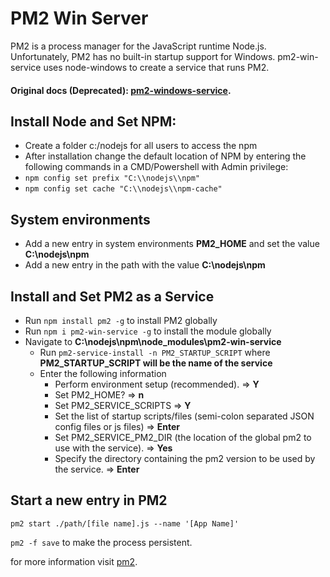 
# PM2 Win Server
PM2 is a process manager for the JavaScript runtime Node.js. Unfortunately, PM2 has no built-in startup support for Windows. pm2-win-service uses node-windows to create a service that runs PM2.


#### Original docs (Deprecated): [pm2-windows-service](https://www.npmjs.com/package/pm2-windows-service).

## Install Node and Set NPM:
- Create a folder c:/nodejs for all users to access the npm
- After installation change the default location of NPM by entering the following commands in a CMD/Powershell with Admin privilege:
- ``` npm config set prefix "C:\\nodejs\\npm" ```
- ``` npm config set cache "C:\\nodejs\\npm-cache" ```

## System environments
- Add a new entry in system environments **PM2_HOME** and set the value **C:\nodejs\npm**
- Add a new entry in the path with the value **C:\nodejs\npm**

## Install and Set PM2 as a Service
- Run ```npm install pm2 -g``` to install PM2 globally
- Run `npm i pm2-win-service -g` to install the module globally
- Navigate to **C:\nodejs\npm\node_modules\pm2-win-service** 
    - Run ```pm2-service-install -n PM2_STARTUP_SCRIPT``` where **PM2_STARTUP_SCRIPT will be the name of the service**
    - Enter the following information
        - Perform environment setup (recommended). => **Y**
        - Set PM2_HOME? => **n**
        - Set PM2_SERVICE_SCRIPTS => **Y**
        - Set the list of startup scripts/files (semi-colon separated JSON config files or js files)  => **Enter**
        - Set PM2_SERVICE_PM2_DIR (the location of the global pm2 to use with the service). => **Yes**
        - Specify the directory containing the pm2 version to be used by the service. => **Enter**

## Start a new entry in PM2
`pm2 start ./path/[file name].js --name '[App Name]'` 

`pm2 -f save` to make the process persistent.

for more information visit [pm2](https://pm2.keymetrics.io/docs/usage/quick-start/).

